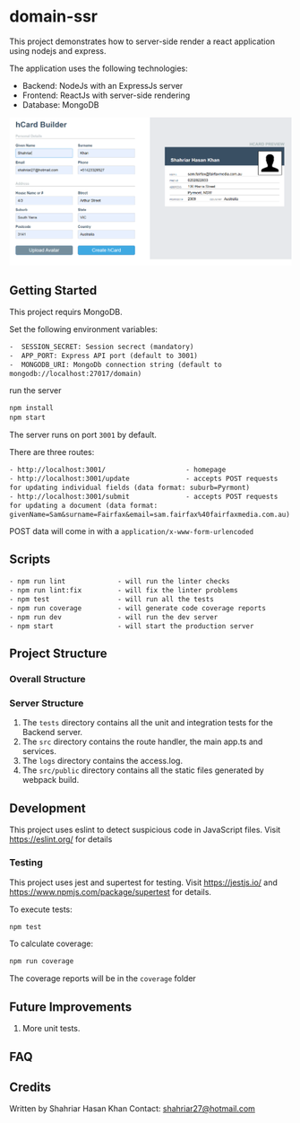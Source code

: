 # domain-ssr

This project demonstrates how to server-side render a react application using nodejs and express.

The application uses the following technologies:

- Backend: NodeJs with an ExpressJs server
- Frontend: ReactJs with server-side rendering
- Database: MongoDB

<img src="images/domain-ssr.PNG">

## Getting Started

This project requirs MongoDB.

Set the following environment variables:

```
-  SESSION_SECRET: Session secrect (mandatory)
-  APP_PORT: Express API port (default to 3001)
-  MONGODB_URI: MongoDb connection string (default to mongodb://localhost:27017/domain)
```

run the server

```bash
npm install
npm start
```

The server runs on port `3001` by default.

There are three routes:

```
- http://localhost:3001/                    - homepage
- http://localhost:3001/update              - accepts POST requests for updating individual fields (data format: suburb=Pyrmont)
- http://localhost:3001/submit              - accepts POST requests for updating a document (data format: givenName=Sam&surname=Fairfax&email=sam.fairfax%40fairfaxmedia.com.au)
```

POST data will come in with a `application/x-www-form-urlencoded`

## Scripts

```
- npm run lint             - will run the linter checks
- npm run lint:fix         - will fix the linter problems
- npm test                 - will run all the tests
- npm run coverage         - will generate code coverage reports
- npm run dev              - will run the dev server
- npm start                - will start the production server
```

## Project Structure

### Overall Structure

### Server Structure

1. The `tests` directory contains all the unit and integration tests for the Backend server.
2. The `src` directory contains the route handler, the main app.ts and services.
3. The `logs` directory contains the access.log.
4. The `src/public` directory contains all the static files generated by webpack build.

## Development

This project uses eslint to detect suspicious code in JavaScript files. Visit https://eslint.org/ for details

### Testing

This project uses jest and supertest for testing.
Visit https://jestjs.io/ and https://www.npmjs.com/package/supertest for details.

To execute tests:

```bash
npm test
```

To calculate coverage:

```bash
npm run coverage
```

The coverage reports will be in the `coverage` folder

## Future Improvements

1. More unit tests.

## FAQ

## Credits

Written by Shahriar Hasan Khan
Contact: shahriar27@hotmail.com
